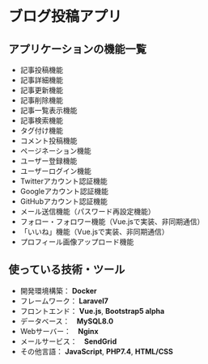 # ブログ投稿アプリ
## アプリケーションの機能一覧
- 記事投稿機能
- 記事詳細機能
- 記事更新機能
- 記事削除機能
- 記事一覧表示機能
- 記事検索機能
- タグ付け機能
- コメント投稿機能
- ページネーション機能
- ユーザー登録機能
- ユーザーログイン機能
- Twitterアカウント認証機能
- Googleアカウント認証機能
- GitHubアカウント認証機能
- メール送信機能（パスワード再設定機能）
- フォロー・フォロワー機能（Vue.jsで実装、非同期通信）
- 「いいね」機能（Vue.jsで実装、非同期通信）
- プロフィール画像アップロード機能

## 使っている技術・ツール
- 開発環境構築： __Docker__
- フレームワーク： __Laravel7__
- フロントエンド： __Vue.js__, __Bootstrap5 alpha__
- データベース：　__MySQL8.0__
- Webサーバー：　__Nginx__
- メールサービス：　__SendGrid__
- その他言語： __JavaScript__, __PHP7.4__, __HTML/CSS__
